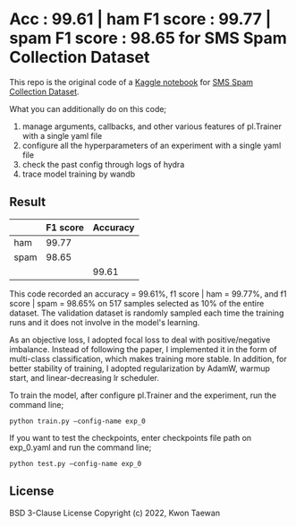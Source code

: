 # Acc : 99.61 | ham F1 score : 99.77 | spam F1 score : 98.65 for SMS Spam Collection Dataset  

This repo is the original code of a [Kaggle notebook](https://www.kaggle.com/datasets/uciml/sms-spam-collection-dataset) for [SMS Spam Collection Dataset](https://www.kaggle.com/code/hotcouscous/acc-99-61-ham-spam-f1-score-99-77-98-65).  

What you can additionally do on this code;  
1. manage arguments, callbacks, and other various features of pl.Trainer with a single yaml file
2. configure all the hyperparameters of an experiment with a single yaml file
3. check the past config through logs of hydra 
4. trace model training by wandb
  
## Result
||F1 score|Accuracy| 
|-|-|-|
|ham|99.77||
|spam|98.65||
|||99.61|

This code recorded an accuracy = 99.61%, f1 score | ham = 99.77%, and f1 score | spam = 98.65% on 517 samples selected as 10% of the entire dataset. The validation dataset is randomly sampled each time the training runs and it does not involve in the model's learning.  

As an objective loss, I adopted focal loss to deal with positive/negative imbalance. Instead of following the paper, I implemented it in the form of multi-class classification, which makes training more stable. In addition, for better stability of training, I adopted regularization by AdamW, warmup start, and linear-decreasing lr scheduler.  

To train the model, after configure pl.Trainer and the experiment, run the command line;  
```
python train.py —config-name exp_0
```

If you want to test the checkpoints, enter checkpoints file path on exp_0.yaml and run the command line;  
```
python test.py —config-name exp_0
```

## License
BSD 3-Clause License Copyright (c) 2022, Kwon Taewan
